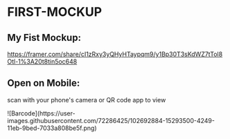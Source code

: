 # FIRST-MOCKUP
## My Fist Mockup:
https://framer.com/share/cI1zRxy3yQHyHTaypqm9/y1Bp30T3sKdWZ7tTol8Otl-1%3A20t8tin5oc648

## Open on Mobile:
<p>scan with your phone's camera or QR code app to view<p>
![Barcode](https://user-images.githubusercontent.com/72286425/102692884-15293500-4249-11eb-9bed-7033a808be5f.png)
